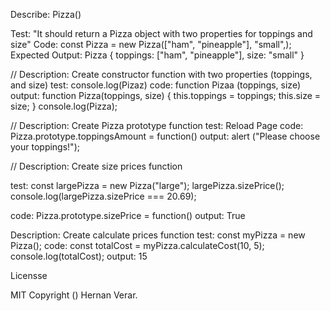 Describe: Pizza()

Test: "It should return a Pizza object with two properties for toppings and size"
Code: const Pizza = new Pizza(["ham", "pineapple"], "small",);
Expected Output: Pizza { toppings: ["ham", "pineapple"], size: "small" }

//
Description: Create constructor function with two properties (toppings, and size)
test: console.log(Pizaz) 
code: function Pizaa (toppings, size)
output: function Pizza(toppings, size) {
           this.toppings = toppings;
           this.size = size;
          } 
           console.log(Pizza); 

//
Description: Create Pizza prototype function
test: Reload Page
code: Pizza.prototype.toppingsAmount = function()
output: alert ("Please choose your toppings!");

//
Description: Create size prices function

test: const largePizza = new Pizza("large");
largePizza.sizePrice();
console.log(largePizza.sizePrice === 20.69);

code: Pizza.prototype.sizePrice = function()
output: True

Description: Create calculate prices function
test: const myPizza = new Pizza();
code: const totalCost = myPizza.calculateCost(10, 5);
        console.log(totalCost); 
output: 15

Licensse

MIT Copyright () Hernan Verar.